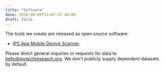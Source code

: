 ```yaml
---
title: "Software"
date: 2018-06-05T13:07:47-04:00
draft: false
---
```


The tools we create are released as open source software:

- [IPS App Mobile Device Scanner](https://github.com/stopipv/mobile-scanner)

Please direct general inquiries or requests for data to <hello@ipvtechresearch.org>. We don't publicly supply dependent datasets by default.
